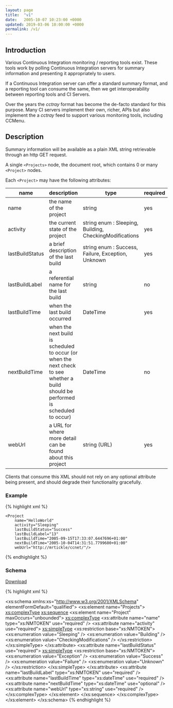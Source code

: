 ```yaml
---
layout: page
title:  "v1"
date:   2005-10-07 10:23:00 +0000
updated: 2019-03-06 10:00:00 +0000
permalink: /v1/
---
```


## Introduction

Various Continuous Integration monitoring / reporting tools exist. These tools work by polling Continuous Integration servers for summary information and presenting it appropriately to users.

If a Continuous Integration server can offer a standard summary format, and a reporting tool can consume the same, then we get interoperability between reporting tools and CI Servers.

Over the years the _cctray_ format has become the de-facto standard for this purpose. Many CI servers implement their own, richer, APIs but also implement the a _cctray_ feed to support various monitoring tools, including CCMenu.

## Description

Summary information will be available as a plain XML string retrievable through an http GET request.

A single `<Projects>` node, the document root, which contains 0 or many `<Project>` nodes.

Each `<Project>` may have the following attributes:

name|description|type|required
----|-----------|----|--------
name|the name of the project|string|yes
activity|the current state of the project|string enum : Sleeping, Building, CheckingModifications|yes
lastBuildStatus|a brief description of the last build|string enum : Success, Failure, Exception, Unknown|yes
lastBuildLabel|a referential name for the last build|string|no
lastBuildTime|when the last build occurred|DateTime|yes
nextBuildTime|when the next build is scheduled to occur (or when the next check to see whether a build should be performed is scheduled to occur)|DateTime|no
webUrl|a URL for where more detail can be found about this project|string (URL)|yes

Clients that consume this XML should not rely on any optional attribute being present, and should degrade their functionality gracefully.

### Example
{% highlight xml %}
<Projects>
    <Project
        name="SvnTest"
        activity="Sleeping"
        lastBuildStatus="Exception"
        lastBuildLabel="8"
        lastBuildTime="2005-09-28T10:30:34.6362160+01:00"
        nextBuildTime="2005-10-04T14:31:52.4509248+01:00"
        webUrl="http://mrtickle/ccnet/"/>

    <Project
        name="HelloWorld"
        activity="Sleeping"
        lastBuildStatus="Success"
        lastBuildLabel="13"
        lastBuildTime="2005-09-15T17:33:07.6447696+01:00"
        nextBuildTime="2005-10-04T14:31:51.7799600+01:00"
        webUrl="http://mrtickle/ccnet/"/>
</Projects>
{% endhighlight %}

<h3 id="specification">Schema</h3>

[Download](/schema/cctray-1.0.0.xsd)

{% highlight xml %}
<?xml version="1.0" encoding="UTF-8"?>
<xs:schema xmlns:xs="http://www.w3.org/2001/XMLSchema" elementFormDefault="qualified">
  <xs:element name="Projects">
    <xs:complexType>
      <xs:sequence>
        <xs:element name="Project" maxOccurs="unbounded">
          <xs:complexType>
            <xs:attribute name="name" type="xs:NMTOKEN" use="required" />
            <xs:attribute name="activity" use="required">
              <xs:simpleType>
                <xs:restriction base="xs:NMTOKEN">
                  <xs:enumeration value="Sleeping" />
                  <xs:enumeration value="Building" />
                  <xs:enumeration value="CheckingModifications" />
                </xs:restriction>
              </xs:simpleType>
            </xs:attribute>
            <xs:attribute name="lastBuildStatus" use="required">
              <xs:simpleType>
                <xs:restriction base="xs:NMTOKEN">
                  <xs:enumeration value="Exception" />
                  <xs:enumeration value="Success" />
                  <xs:enumeration value="Failure" />
                  <xs:enumeration value="Unknown" />
                </xs:restriction>
              </xs:simpleType>
            </xs:attribute>
            <xs:attribute name="lastBuildLabel" type="xs:NMTOKEN" use="required" />
            <xs:attribute name="lastBuildTime" type="xs:dateTime" use="required" />
            <xs:attribute name="nextBuildTime" type="xs:dateTime" use="optional" />
            <xs:attribute name="webUrl" type="xs:string" use="required" />
          </xs:complexType>
        </xs:element>
      </xs:sequence>
    </xs:complexType>
  </xs:element>
</xs:schema>
{% endhighlight %}
